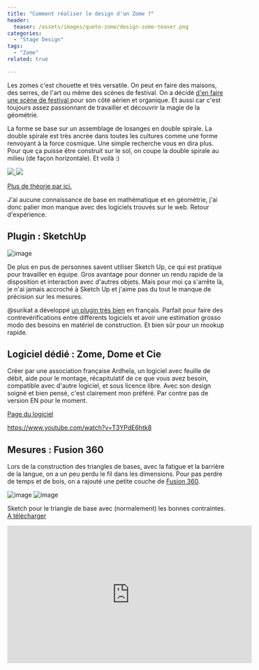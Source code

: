 ```yaml
---
title: "Comment réaliser le design d'un Zome ?"
header:
  teaser: /assets/images/quete-zome/design-zome-teaser.png
categories:
  - "Stage Design"
tags:
  - "Zome"
related: true

--- 
```


Les zomes c'est chouette et très versatile. On peut en faire des maisons, des serres, de l'art ou même des scènes de festival. On a décidé [d'en faire une scène de festival ](https://zuperninja.github.io/blog/portfolio/quete-zome/)pour son côté aérien et organique. Et aussi car c'est toujours assez passionnant de travailler et découvrir la magie de la géométrie.

La forme se base sur un assemblage de losanges en double spirale. La double spirale est très ancrée dans toutes les cultures comme une forme renvoyant à la force cosmique. Une simple recherche vous en dira plus. Pour que ça puisse être construit sur le sol, on coupe la double spirale au milieu (de façon horizontale).  Et voilà :) 

<a href src="https://simplydifferently.org/Zome"><img src="https://user-images.githubusercontent.com/25099826/38748237-bd780152-3f4d-11e8-9811-286c4738ade9.png" />
<img src="https://user-images.githubusercontent.com/25099826/38748247-c5b89304-3f4d-11e8-9fbe-02b1067bc3e2.png" /></a>


[Plus de théorie par ici.](http://archilibre.org/ateliers/ennea/ennea.html)

J'ai aucune connaissance de base en mathématique et en géométrie, j'ai donc palier mon manque avec des logiciels trouvés sur le web. Retour d'expérience.


## Plugin : SketchUp


![image](https://user-images.githubusercontent.com/25099826/34670740-3aa856f2-f4aa-11e7-9066-e03c92103ecc.png)

De plus en pus de personnes savent utiliser Sketch Up, ce qui est pratique pour travailler en équipe. 
Gros avantage pour donner un rendu rapide de la disposition et interaction avec d'autres objets. Mais pour moi ça s'arrête là, je n'ai jamais accroché à Sketch Up et j'aime pas du tout le manque de précision sur les mesures.

@surikat a développé [un plugin très bien](https://github.com/takion/zome-polar-rhombizonohedron) en français. Parfait pour faire des contrevérifications entre différents logiciels et avoir une estimation grosso modo des besoins en matériel de construction. Et bien sûr pour un mookup rapide.

## Logiciel dédié : Zome, Dome et Cie

Créer par une association française Ardheîa, un logiciel avec feuille de débit, aide pour le montage, récapitulatif de ce que vous avez besoin, compatible avec d'autre logiciel, et sous licence libre. Avec son design soigné et bien pensé, c'est clairement mon préféré. Par contre pas de version EN pour le moment. 

[Page du logiciel](http://www.ardheia.fr/ardheia/index.php/ressources/zome-dome-et-cie)

https://www.youtube.com/watch?v=T3YPdE6htk8

## Mesures : Fusion 360

Lors de la construction des triangles de bases, avec la fatigue et la barrière de la langue, on a un peu perdu le fil dans les dimensions. Pour pas perdre de temps et de bois, on a rajouté une petite couche de [Fusion 360](https://www.autodesk.com/products/fusion-360/students-teachers-educators). 

![image](https://user-images.githubusercontent.com/25099826/35311415-fb4506c2-00e8-11e8-8abd-b2233188a94d.png)
![image](https://user-images.githubusercontent.com/25099826/35311436-17358d8e-00e9-11e8-9f3e-5c118812def1.png)


Sketch pour le triangle de base avec (normalement) les bonnes contraintes. [A télécharger](http://a360.co/2n4Rpi0)

<iframe width="560" height="315" src="https://www.youtube.com/watch?v=gn_qoHTbwDI" frameborder="0" allow="autoplay; encrypted-media" allowfullscreen></iframe> 

